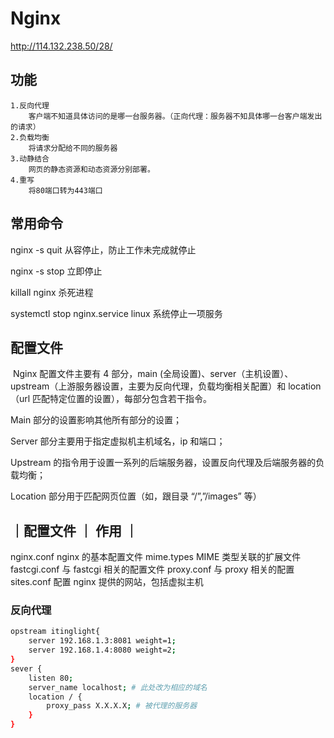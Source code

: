 # Nginx

http://114.132.238.50/28/

## 功能
    1.反向代理
        客户端不知道具体访问的是哪一台服务器。（正向代理：服务器不知具体哪一台客户端发出的请求）
    2.负载均衡
        将请求分配给不同的服务器
    3.动静结合
        网页的静态资源和动态资源分别部署。
    4.重写
        将80端口转为443端口

## 常用命令
nginx -s quit 从容停止，防止工作未完成就停止

nginx -s stop 立即停止

killall nginx 杀死进程

systemctl stop nginx.service linux 系统停止一项服务

## 配置文件
​ Nginx 配置文件主要有 4 部分，main (全局设置)、server（主机设置）、upstream（上游服务器设置，主要为反向代理，负载均衡相关配置）和 location（url 匹配特定位置的设置），每部分包含若干指令。

Main 部分的设置影响其他所有部分的设置；

Server 部分主要用于指定虚拟机主机域名，ip 和端口；

Upstream 的指令用于设置一系列的后端服务器，设置反向代理及后端服务器的负载均衡；

Location 部分用于匹配网页位置（如，跟目录 “/”,”/images” 等）

｜配置文件	｜ 作用 ｜
-------------------
nginx.conf	nginx 的基本配置文件
mime.types	MIME 类型关联的扩展文件
fastcgi.conf	与 fastcgi 相关的配置文件
proxy.conf	与 proxy 相关的配置
sites.conf	配置 nginx 提供的网站，包括虚拟主机

### 反向代理

```bash
opstream itinglight{
    server 192.168.1.3:8081 weight=1;
    server 192.168.1.4:8080 weight=2;
}
sever {
	listen 80;
	server_name localhost; # 此处改为相应的域名
	location / {
		proxy_pass X.X.X.X; # 被代理的服务器
	}
}
```